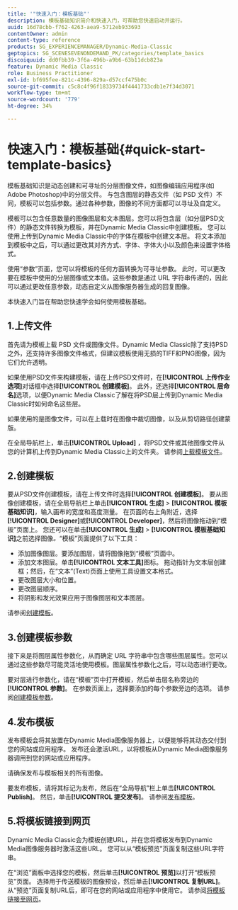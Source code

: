 ```yaml
---
title: '"快速入门：模板基础"'
description: 模板基础知识简介和快速入门，可帮助您快速启动并运行。
uuid: 16d78cbb-f762-4263-aea9-5712eb933693
contentOwner: admin
content-type: reference
products: SG_EXPERIENCEMANAGER/Dynamic-Media-Classic
geptopics: SG_SCENESEVENONDEMAND_PK/categories/template_basics
discoiquuid: dd0fbb39-3f6a-496b-a9b6-63b11dcb823a
feature: Dynamic Media Classic
role: Business Practitioner
exl-id: bf695fee-821c-4396-829a-d57ccf475b0c
source-git-commit: c5c8c4f96f18339734f4441733cdb1e7f34d3071
workflow-type: tm+mt
source-wordcount: '779'
ht-degree: 34%

---
```


# 快速入门：模板基础{#quick-start-template-basics}

模板基础知识是动态创建和可寻址的分层图像文件，如图像编辑应用程序(如Adobe Photoshop)中的分层文件。 与包含图层的静态文件（如 PSD 文件）不同，模板可以包括参数。通过各种参数，图像的不同方面都可以寻址及自定义。

模板可以包含任意数量的图像图层和文本图层。您可以将包含层（如分层PSD文件）的静态文件转换为模板，并在Dynamic Media Classic中创建模板。 您可以使用上传到Dynamic Media Classic中的字体在模板中创建文本层。 将文本添加到模板中之后，可以通过更改其对齐方式、字体、字体大小以及颜色来设置字体格式。

使用“参数”页面，您可以将模板的任何方面转换为可寻址参数。 此时，可以更改要在模板中使用的分层图像或文本值。这些参数是通过 URL 字符串传递的，因此可以通过更改任意参数，动态自定义从图像服务器生成的回复图像。

本快速入门旨在帮助您快速学会如何使用模板基础。

## 1.上传文件

首先请为模板上载 PSD 文件或图像文件。Dynamic Media Classic除了支持PSD之外，还支持许多图像文件格式，但建议模板使用无损的TIFF和PNG图像，因为它们允许透明。

如果使用PSD文件来构建模板，请在上传PSD文件时，在&#x200B;**[!UICONTROL 上传作业选项]**&#x200B;对话框中选择&#x200B;**[!UICONTROL 创建模板]**。 此外，还选择&#x200B;**[!UICONTROL 层命名]**&#x200B;选项，以便Dynamic Media Classic了解在将PSD层上传到Dynamic Media Classic时如何命名这些层。

如果使用的是图像文件，可以在上载时在图像中裁切图像，以及从剪切路径创建蒙版。

在全局导航栏上，单击&#x200B;**[!UICONTROL Upload]** ，将PSD文件或其他图像文件从您的计算机上传到Dynamic Media Classic上的文件夹。 请参阅[上载模板文件](uploading-template-files.md#uploading_template_files)。

## 2.创建模板

要从PSD文件创建模板，请在上传文件时选择&#x200B;**[!UICONTROL 创建模板]**。 要从图像创建模板，请在全局导航栏上单击&#x200B;**[!UICONTROL 生成]** > **[!UICONTROL 模板基础知识]**，输入画布的宽度和高度测量。 在页面的右上角附近，选择&#x200B;**[!UICONTROL Designer]**&#x200B;或&#x200B;**[!UICONTROL Developer]**，然后将图像拖动到“模板”页面上。 您还可以在单击&#x200B;**[!UICONTROL 生成]** > **[!UICONTROL 模板基础知识]**&#x200B;之前选择图像&#x200B;*。*“模板”页面提供了以下工具：

* 添加图像图层。要添加图层，请将图像拖到“模板”页面中。
* 添加文本图层。单击&#x200B;**[!UICONTROL 文本工具]**&#x200B;图标。 拖动指针为文本层创建框；然后，在“文本”(Text)页面上使用工具设置文本格式。
* 更改图层大小和位置。
* 更改图层顺序。
* 将阴影和发光效果应用于图像图层和文本图层。

请参阅[创建模板](creating-template.md#creating_a_template)。

## 3.创建模板参数

接下来是将图层属性参数化，从而确定 URL 字符串中包含哪些图层属性。您可以通过这些参数尽可能灵活地使用模板。图层属性参数化之后，可以动态进行更改。

要对层进行参数化，请在“模板”页中打开模板，然后单击层名称旁边的&#x200B;**[!UICONTROL 参数]**。 在参数页面上，选择要添加的每个参数旁边的选项。 请参阅[创建模板参数](creating-template-parameters.md#creating_template_parameters)。

## 4.发布模板

发布模板会将其放置在Dynamic Media图像服务器上，以便能够将其动态交付到您的网站或应用程序。 发布还会激活URL，以将模板从Dynamic Media图像服务器调用到您的网站或应用程序。

请确保发布与模板相关的所有图像。

要发布模板，请将其标记为发布，然后在“全局导航”栏上单击&#x200B;**[!UICONTROL Publish]**。 然后，单击&#x200B;**[!UICONTROL 提交发布]**。 请参阅[发布模板](publishing-templates.md#publishing_templates)。

## 5.将模板链接到网页

Dynamic Media Classic会为模板创建URL，并在您将模板发布到Dynamic Media图像服务器时激活这些URL。 您可以从“模板预览”页面复制这些URL字符串。

在“浏览”面板中选择您的模板，然后单击&#x200B;**[!UICONTROL 预览]**&#x200B;以打开“模板预览”页面。 选择用于传送模板的图像预设，然后单击&#x200B;**[!UICONTROL 复制URL]**。 从“预览”页面复制URL后，即可在您的网站或应用程序中使用它。 请参阅[将模板链接至网页](linking-template-web-page.md#linking_a_template_to_a_web_page)。
